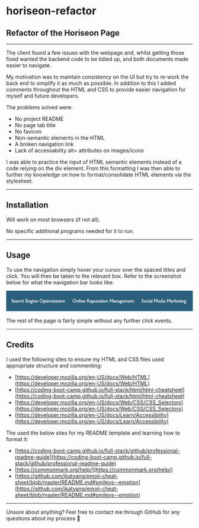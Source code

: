 # horiseon-refactor

## Refactor of the Horiseon Page

---

The client found a few issues with the webpage and, whilst getting those fixed wanted the backend code to be tidied up, and both documents made easier to navigate.

My motivation was to maintain consistency on the UI but try to re-work the back end to simplify it as much as possible. In addition to this I added comments throughout the HTML and CSS to provide easier navigation for myself and future developers.

The problems solved were:
* No project README 
* No page tab title
* No favicon
* Non-semantic elements in the HTML 
* A broken navigation link
* Lack of accessability alt= attributes on images/icons

I was able to practice the input of HTML semantic elements instead of a code relying on the div element. From this formatting I was then able to further my knowledge on how to format/consolidate HTML elements via the stylesheet.

---

## Installation

Will work on most browsers (if not all). 

No specific additional programs needed for it to run.

---

## Usage

To use the navigation simply hover your cursor over the spaced titles and click. You will then be taken to the relevant box. Refer to the screenshot below for what the navigation bar looks like:

![Screen shot of Navigation Link](./assets/images/screenshot_nav.png)

The rest of the page is fairly simple without any further click events. 

---

## Credits

I used the following sites to ensure my HTML and CSS files used appropriate structure and commenting:

* [https://developer.mozilla.org/en-US/docs/Web/HTML](https://developer.mozilla.org/en-US/docs/Web/HTML)
* [https://coding-boot-camp.github.io/full-stack/html/html-cheatsheet](https://coding-boot-camp.github.io/full-stack/html/html-cheatsheet)
* [https://developer.mozilla.org/en-US/docs/Web/CSS/CSS_Selectors](https://developer.mozilla.org/en-US/docs/Web/CSS/CSS_Selectors)
* [https://developer.mozilla.org/en-US/docs/Learn/Accessibility](https://developer.mozilla.org/en-US/docs/Learn/Accessibility)

The used the below sites for my README template and learning how to format it:

* [https://coding-boot-camp.github.io/full-stack/github/professional-readme-guide](https://coding-boot-camp.github.io/full-stack/github/professional-readme-guide)
* [https://commonmark.org/help/](https://commonmark.org/help/)
* [https://github.com/ikatyang/emoji-cheat-sheet/blob/master/README.md#smileys--emotion](https://github.com/ikatyang/emoji-cheat-sheet/blob/master/README.md#smileys--emotion)

---

Unsure about anything? Feel free to contact me through GitHub for any questions about my process :slightly_smiling_face:
